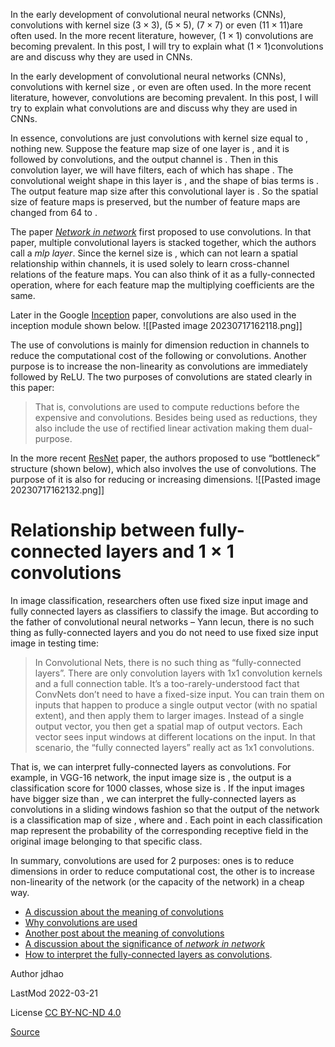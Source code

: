
In the early development of convolutional neural networks (CNNs), convolutions with kernel size $(3\times 3)$, $(5\times 5)$, $(7\times 7)$ or even $(11\times 11)$are often used. In the more recent literature, however, $(1\times 1)$ convolutions are becoming prevalent. In this post, I will try to explain what $(1\times 1)$convolutions are and discuss why they are used in CNNs.

In the early development of convolutional neural networks (CNNs), convolutions with kernel size , or even are often used. In the more recent literature, however, convolutions are becoming prevalent. In this post, I will try to explain what convolutions are and discuss why they are used in CNNs.

In essence, convolutions are just convolutions with kernel size equal to , nothing new. Suppose the feature map size of one layer is , and it is followed by convolutions, and the output channel is . Then in this convolution layer, we will have filters, each of which has shape . The convolutional weight shape in this layer is , and the shape of bias terms is . The output feature map size after this convolutional layer is . So the spatial size of feature maps is preserved, but the number of feature maps are changed from 64 to .

The paper [_Network in network_](https://arxiv.org/abs/1312.4400) first proposed to use convolutions. In that paper, multiple convolutional layers is stacked together, which the authors call a _mlp layer_. Since the kernel size is , which can not learn a spatial relationship within channels, it is used solely to learn cross-channel relations of the feature maps. You can also think of it as a fully-connected operation, where for each feature map the multiplying coefficients are the same.

Later in the Google [Inception](https://arxiv.org/abs/1409.4842) paper, convolutions are also used in the inception module shown below.
![[Pasted image 20230717162118.png]]

The use of convolutions is mainly for dimension reduction in channels to reduce the computational cost of the following or convolutions. Another purpose is to increase the non-linearity as convolutions are immediately followed by ReLU. The two purposes of convolutions are stated clearly in this paper:

> That is, convolutions are used to compute reductions before the expensive and convolutions. Besides being used as reductions, they also include the use of rectified linear activation making them dual-purpose.

In the more recent [ResNet](https://arxiv.org/abs/1512.03385) paper, the authors proposed to use “bottleneck” structure (shown below), which also involves the use of convolutions. The purpose of it is also for reducing or increasing dimensions.
![[Pasted image 20230717162132.png]]

# Relationship between fully-connected layers and $1 \times 1$ convolutions
In image classification, researchers often use fixed size input image and fully connected layers as classifiers to classify the image. But according to the father of convolutional neural networks – Yann lecun, there is no such thing as fully-connected layers and you do not need to use fixed size input image in testing time:

> In Convolutional Nets, there is no such thing as “fully-connected layers”. There are only convolution layers with 1x1 convolution kernels and a full connection table. It’s a too-rarely-understood fact that ConvNets don’t need to have a fixed-size input. You can train them on inputs that happen to produce a single output vector (with no spatial extent), and then apply them to larger images. Instead of a single output vector, you then get a spatial map of output vectors. Each vector sees input windows at different locations on the input. In that scenario, the “fully connected layers” really act as 1x1 convolutions.

That is, we can interpret fully-connected layers as convolutions. For example, in VGG-16 network, the input image size is , the output is a classification score for 1000 classes, whose size is . If the input images have bigger size than , we can interpret the fully-connected layers as convolutions in a sliding windows fashion so that the output of the network is a classification map of size , where and . Each point in each classification map represent the probability of the corresponding receptive field in the original image belonging to that specific class.

In summary, convolutions are used for 2 purposes: ones is to reduce dimensions in order to reduce computational cost, the other is to increase non-linearity of the network (or the capacity of the network) in a cheap way.

*   [A discussion about the meaning of convolutions](https://groups.google.com/forum/#!topic/caffe-users/f1R-JrUQSMg)
*   [Why convolutions are used](https://stackoverflow.com/q/39366271/6064933)
*   [Another post about the meaning of convolutions](https://stats.stackexchange.com/q/194142/140049)
*   [A discussion about the significance of _network in network_](https://www.reddit.com/r/MachineLearning/comments/5n01i4/d_network_in_network_nin_is_it_still_useful/)
*   [How to interpret the fully-connected layers as convolutions](https://qr.ae/pG08uW).

Author jdhao

LastMod 2022-03-21

License [CC BY-NC-ND 4.0](https://creativecommons.org/licenses/by-nc-nd/4.0/)


[Source](https://jdhao.github.io/2017/09/29/1by1-convolution-in-cnn/)
